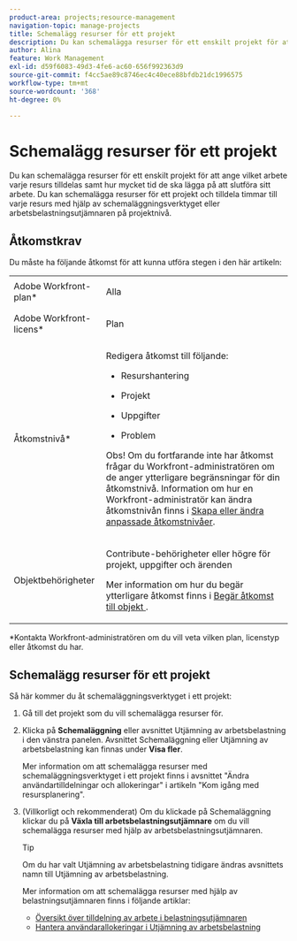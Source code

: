 ```yaml
---
product-area: projects;resource-management
navigation-topic: manage-projects
title: Schemalägg resurser för ett projekt
description: Du kan schemalägga resurser för ett enskilt projekt för att ange vilket arbete varje resurs tilldelas samt hur mycket tid de ska lägga på att slutföra sitt arbete. Du kan schemalägga resurser för ett projekt och tilldela timmar till varje resurs med hjälp av schemaläggningsverktyget eller arbetsbelastningsutjämnaren på projektnivå.
author: Alina
feature: Work Management
exl-id: d59f6083-49d3-4fe6-ac60-656f992363d9
source-git-commit: f4cc5ae89c8746ec4c40ece88bfdb21dc1996575
workflow-type: tm+mt
source-wordcount: '368'
ht-degree: 0%

---
```


# Schemalägg resurser för ett projekt

Du kan schemalägga resurser för ett enskilt projekt för att ange vilket arbete varje resurs tilldelas samt hur mycket tid de ska lägga på att slutföra sitt arbete. Du kan schemalägga resurser för ett projekt och tilldela timmar till varje resurs med hjälp av schemaläggningsverktyget eller arbetsbelastningsutjämnaren på projektnivå.

## Åtkomstkrav

Du måste ha följande åtkomst för att kunna utföra stegen i den här artikeln:

<table style="table-layout:auto"> 
 <col> 
 <col> 
 <tbody> 
  <tr> 
   <td role="rowheader">Adobe Workfront-plan*</td> 
   <td> <p>Alla </p> </td> 
  </tr> 
  <tr> 
   <td role="rowheader">Adobe Workfront-licens*</td> 
   <td> <p>Plan </p> </td> 
  </tr> 
  <tr> 
   <td role="rowheader">Åtkomstnivå*</td> 
   <td> <p>Redigera åtkomst till följande:</p> 
    <ul> 
     <li> <p>Resurshantering</p> </li> 
     <li> <p>Projekt</p> </li> 
     <li> <p>Uppgifter</p> </li> 
     <li> <p>Problem</p> </li> 
    </ul> <p>Obs! Om du fortfarande inte har åtkomst frågar du Workfront-administratören om de anger ytterligare begränsningar för din åtkomstnivå. Information om hur en Workfront-administratör kan ändra åtkomstnivån finns i <a href="../../../administration-and-setup/add-users/configure-and-grant-access/create-modify-access-levels.md" class="MCXref xref">Skapa eller ändra anpassade åtkomstnivåer</a>.</p> </td> 
  </tr> 
  <tr> 
   <td role="rowheader">Objektbehörigheter</td> 
   <td> <p>Contribute-behörigheter eller högre för projekt, uppgifter och ärenden </p> <p>Mer information om hur du begär ytterligare åtkomst finns i <a href="../../../workfront-basics/grant-and-request-access-to-objects/request-access.md" class="MCXref xref">Begär åtkomst till objekt </a>.</p> </td> 
  </tr> 
 </tbody> 
</table>

&#42;Kontakta Workfront-administratören om du vill veta vilken plan, licenstyp eller åtkomst du har.

## Schemalägg resurser för ett projekt

Så här kommer du åt schemaläggningsverktyget i ett projekt:

1. Gå till det projekt som du vill schemalägga resurser för.
1. Klicka på **Schemaläggning** eller avsnittet Utjämning av arbetsbelastning i den vänstra panelen. Avsnittet Schemaläggning eller Utjämning av arbetsbelastning kan finnas under **Visa fler**.

   Mer information om att schemalägga resurser med schemaläggningsverktyget i ett projekt finns i avsnittet &quot;Ändra användartilldelningar och allokeringar&quot; i artikeln &quot;Kom igång med resursplanering&quot;.

1. (Villkorligt och rekommenderat) Om du klickade på Schemaläggning klickar du på **Växla till arbetsbelastningsutjämnare** om du vill schemalägga resurser med hjälp av arbetsbelastningsutjämnaren.

   >[!TIP]
   >
   >Om du har valt Utjämning av arbetsbelastning tidigare ändras avsnittets namn till Utjämning av arbetsbelastning.

   Mer information om att schemalägga resurser med hjälp av belastningsutjämnaren finns i följande artiklar:

   * [Översikt över tilldelning av arbete i belastningsutjämnaren](../../../resource-mgmt/workload-balancer/assign-work-in-workload-balancer.md)
   * [Hantera användarallokeringar i Utjämning av arbetsbelastning](../../../resource-mgmt/workload-balancer/manage-user-allocations-workload-balancer.md)

 
